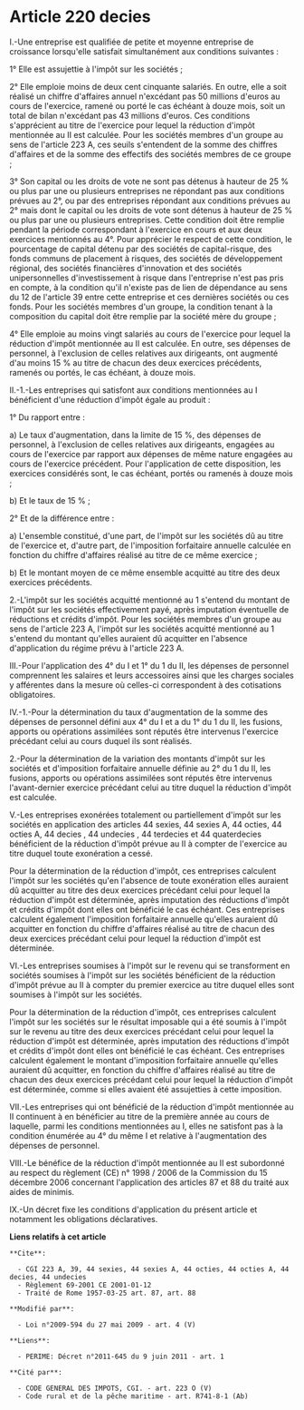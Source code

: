 # Article 220 decies

I.-Une entreprise est qualifiée de petite et moyenne entreprise de croissance lorsqu'elle satisfait simultanément aux
conditions suivantes : 

1° Elle est assujettie à l'impôt sur les sociétés ; 

2° Elle emploie moins de deux cent cinquante salariés. En outre, elle a soit réalisé un chiffre d'affaires annuel n'excédant
pas 50 millions d'euros au cours de l'exercice, ramené ou porté le cas échéant à douze mois, soit un total de bilan
n'excédant pas 43 millions d'euros. Ces conditions s'apprécient au titre de l'exercice pour lequel la réduction d'impôt
mentionnée au II est calculée. Pour les sociétés membres d'un groupe au sens de l'article 223 A, ces seuils s'entendent de la
somme des chiffres d'affaires et de la somme des effectifs des sociétés membres de ce groupe ; 

3° Son capital ou les droits de vote ne sont pas détenus à hauteur de 25 % ou plus par une ou plusieurs entreprises ne
répondant pas aux conditions prévues au 2°, ou par des entreprises répondant aux conditions prévues au 2° mais dont le
capital ou les droits de vote sont détenus à hauteur de 25 % ou plus par une ou plusieurs entreprises. Cette condition doit
être remplie pendant la période correspondant à l'exercice en cours et aux deux exercices mentionnés au 4°. Pour apprécier le
respect de cette condition, le pourcentage de capital détenu par des sociétés de capital-risque, des fonds communs de
placement à risques, des sociétés de développement régional, des sociétés financières d'innovation et des sociétés
unipersonnelles d'investissement à risque dans l'entreprise n'est pas pris en compte, à la condition qu'il n'existe pas de
lien de dépendance au sens du 12 de l'article 39 entre cette entreprise et ces dernières sociétés ou ces fonds. Pour les
sociétés membres d'un groupe, la condition tenant à la composition du capital doit être remplie par la société mère du
groupe ; 

4° Elle emploie au moins vingt salariés au cours de l'exercice pour lequel la réduction d'impôt mentionnée au II est
calculée. En outre, ses dépenses de personnel, à l'exclusion de celles relatives aux dirigeants, ont augmenté d'au moins 15 %
au titre de chacun des deux exercices précédents, ramenés ou portés, le cas échéant, à douze mois. 

II.-1.-Les entreprises qui satisfont aux conditions mentionnées au I bénéficient d'une réduction d'impôt égale au produit : 

1° Du rapport entre : 

a) Le taux d'augmentation, dans la limite de 15 %, des dépenses de personnel, à l'exclusion de celles relatives aux
dirigeants, engagées au cours de l'exercice par rapport aux dépenses de même nature engagées au cours de l'exercice
précédent. Pour l'application de cette disposition, les exercices considérés sont, le cas échéant, portés ou ramenés à douze
mois ; 

b) Et le taux de 15 % ; 

2° Et de la différence entre : 

a) L'ensemble constitué, d'une part, de l'impôt sur les sociétés dû au titre de l'exercice et, d'autre part, de l'imposition
forfaitaire annuelle calculée en fonction du chiffre d'affaires réalisé au titre de ce même exercice ; 

b) Et le montant moyen de ce même ensemble acquitté au titre des deux exercices précédents. 

2.-L'impôt sur les sociétés acquitté mentionné au 1 s'entend du montant de l'impôt sur les sociétés effectivement payé, après
imputation éventuelle de réductions et crédits d'impôt. Pour les sociétés membres d'un groupe au sens de l'article 223 A,
l'impôt sur les sociétés acquitté mentionné au 1 s'entend du montant qu'elles auraient dû acquitter en l'absence
d'application du régime prévu à l'article 223 A. 

III.-Pour l'application des 4° du I et 1° du 1 du II, les dépenses de personnel comprennent les salaires et leurs accessoires
ainsi que les charges sociales y afférentes dans la mesure où celles-ci correspondent à des cotisations obligatoires. 

IV.-1.-Pour la détermination du taux d'augmentation de la somme des dépenses de personnel défini aux 4° du I et a du 1° du 1
du II, les fusions, apports ou opérations assimilées sont réputés être intervenus l'exercice précédant celui au cours duquel
ils sont réalisés. 

2.-Pour la détermination de la variation des montants d'impôt sur les sociétés et d'imposition forfaitaire annuelle définie
au 2° du 1 du II, les fusions, apports ou opérations assimilées sont réputés être intervenus l'avant-dernier exercice
précédant celui au titre duquel la réduction d'impôt est calculée.

V.-Les entreprises exonérées totalement ou partiellement d'impôt sur les sociétés en application des articles 44 sexies, 44
sexies A, 44 octies, 44 octies A, 44 decies  , 44 undecies , 44 terdecies et 44 quaterdecies bénéficient de la réduction
d'impôt prévue au II à compter de l'exercice au titre duquel toute exonération a cessé. 

Pour la détermination de la réduction d'impôt, ces entreprises calculent l'impôt sur les sociétés qu'en l'absence de toute
exonération elles auraient dû acquitter au titre des deux exercices précédant celui pour lequel la réduction d'impôt est
déterminée, après imputation des réductions d'impôt et crédits d'impôt dont elles ont bénéficié le cas échéant. Ces
entreprises calculent également l'imposition forfaitaire annuelle qu'elles auraient dû acquitter en fonction du chiffre
d'affaires réalisé au titre de chacun des deux exercices précédant celui pour lequel la réduction d'impôt est déterminée. 

VI.-Les entreprises soumises à l'impôt sur le revenu qui se transforment en sociétés soumises à l'impôt sur les sociétés
bénéficient de la réduction d'impôt prévue au II à compter du premier exercice au titre duquel elles sont soumises à l'impôt
sur les sociétés. 

Pour la détermination de la réduction d'impôt, ces entreprises calculent l'impôt sur les sociétés sur le résultat imposable
qui a été soumis à l'impôt sur le revenu au titre des deux exercices précédant celui pour lequel la réduction d'impôt est
déterminée, après imputation des réductions d'impôt et crédits d'impôt dont elles ont bénéficié le cas échéant. Ces
entreprises calculent également le montant d'imposition forfaitaire annuelle qu'elles auraient dû acquitter, en fonction du
chiffre d'affaires réalisé au titre de chacun des deux exercices précédant celui pour lequel la réduction d'impôt est
déterminée, comme si elles avaient été assujetties à cette imposition. 

VII.-Les entreprises qui ont bénéficié de la réduction d'impôt mentionnée au II continuent à en bénéficier au titre de la
première année au cours de laquelle, parmi les conditions mentionnées au I, elles ne satisfont pas à la condition énumérée au
4° du même I et relative à l'augmentation des dépenses de personnel. 

VIII.-Le bénéfice de la réduction d'impôt mentionnée au II est subordonné au respect du règlement (CE) n° 1998 / 2006 de la
Commission du 15 décembre 2006 concernant l'application des articles 87 et 88 du traité aux aides de minimis. 

IX.-Un décret fixe les conditions d'application du présent article et notamment les obligations déclaratives.

**Liens relatifs à cet article**

	**Cite**:

	  - CGI 223 A, 39, 44 sexies, 44 sexies A, 44 octies, 44 octies A, 44 decies, 44 undecies
	  - Règlement 69-2001 CE 2001-01-12
	  - Traité de Rome 1957-03-25 art. 87, art. 88

	**Modifié par**:

	  - Loi n°2009-594 du 27 mai 2009 - art. 4 (V)

	**Liens**:

	  - PERIME: Décret n°2011-645 du 9 juin 2011 - art. 1

	**Cité par**:

	  - CODE GENERAL DES IMPOTS, CGI. - art. 223 O (V)
	  - Code rural et de la pêche maritime - art. R741-8-1 (Ab)
